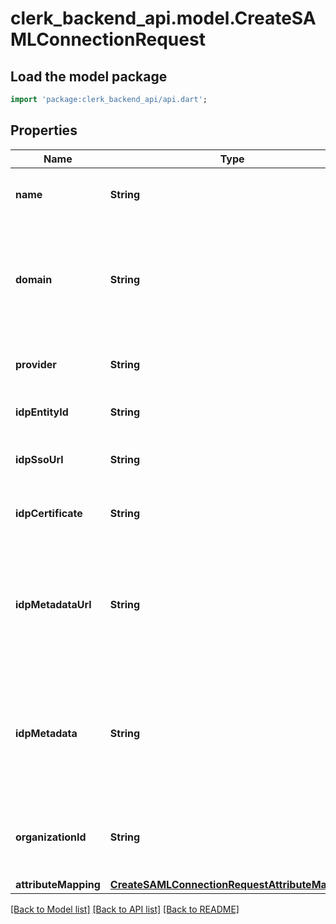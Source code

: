 # clerk_backend_api.model.CreateSAMLConnectionRequest

## Load the model package
```dart
import 'package:clerk_backend_api/api.dart';
```

## Properties
Name | Type | Description | Notes
------------ | ------------- | ------------- | -------------
**name** | **String** | The name to use as a label for this SAML Connection | 
**domain** | **String** | The domain of your organization. Sign in flows using an email with this domain, will use this SAML Connection. | 
**provider** | **String** | The IdP provider of the connection. | 
**idpEntityId** | **String** | The Entity ID as provided by the IdP | [optional] 
**idpSsoUrl** | **String** | The Single-Sign On URL as provided by the IdP | [optional] 
**idpCertificate** | **String** | The X.509 certificate as provided by the IdP | [optional] 
**idpMetadataUrl** | **String** | The URL which serves the IdP metadata. If present, it takes priority over the corresponding individual properties | [optional] 
**idpMetadata** | **String** | The XML content of the IdP metadata file. If present, it takes priority over the corresponding individual properties | [optional] 
**organizationId** | **String** | The ID of the organization to which users of this SAML Connection will be added | [optional] 
**attributeMapping** | [**CreateSAMLConnectionRequestAttributeMapping**](CreateSAMLConnectionRequestAttributeMapping.md) |  | [optional] 

[[Back to Model list]](../README.md#documentation-for-models) [[Back to API list]](../README.md#documentation-for-api-endpoints) [[Back to README]](../README.md)


